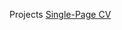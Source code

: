 Projects
<a href="https://github.com/AbderBabakhouya/Roadmap.sh-Projects/tree/main/Frontend%20Projects/Single-Page%20CV">Single-Page CV</a>

